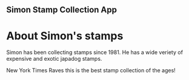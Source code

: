 Simon Stamp Collection App
---

# About Simon's stamps

Simon has been collecting stamps since 1981. He has a wide veriety of expensive and exotic japadog stamps.

New York Times Raves this is the best stamp  collection of the ages!


